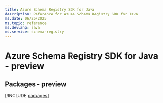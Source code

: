 ```yaml
---
title: Azure Schema Registry SDK for Java
description: Reference for Azure Schema Registry SDK for Java
ms.date: 06/25/2025
ms.topic: reference
ms.devlang: java
ms.service: schema-registry
---
```

# Azure Schema Registry SDK for Java - preview
## Packages - preview
[!INCLUDE [packages](schema-registry-index.md)]